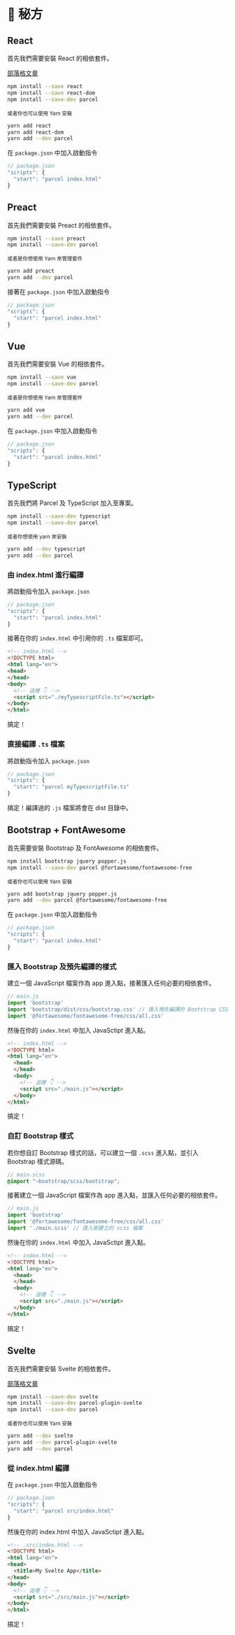 # 🍰 秘方

## React

首先我們需要安裝 React 的相依套件。

[部落格文章](http://blog.jakoblind.no/react-parcel/)

```bash
npm install --save react
npm install --save react-dom
npm install --save-dev parcel
```

<sub>或者你也可以使用 Yarn 安裝</sub>

```bash
yarn add react
yarn add react-dom
yarn add --dev parcel
```

在 `package.json` 中加入啟動指令

```javascript
// package.json
"scripts": {
  "start": "parcel index.html"
}
```

## Preact

首先我們需要安裝 Preact 的相依套件。

```bash
npm install --save preact
npm install --save-dev parcel
```

<sub>或者是你想使用 Yarn 來管理套件</sub>

```bash
yarn add preact
yarn add --dev parcel
```

接著在 `package.json` 中加入啟動指令

```javascript
// package.json
"scripts": {
  "start": "parcel index.html"
}
```

## Vue

首先我們需要安裝 Vue 的相依套件。

```bash
npm install --save vue
npm install --save-dev parcel
```

<sub>或者是你想使用 Yarn 來管理套件</sub>

```bash
yarn add vue
yarn add --dev parcel
```

在 `package.json` 中加入啟動指令

```javascript
// package.json
"scripts": {
  "start": "parcel index.html"
}
```

## TypeScript

首先我們將 Parcel 及 TypeScript 加入至專案。

```bash
npm install --save-dev typescript
npm install --save-dev parcel
```

<sub>或者你想使用 yarn 來安裝</sub>

```bash
yarn add --dev typescript
yarn add --dev parcel
```

### 由 index.html 進行編譯

將啟動指令加入 `package.json`

```javascript
// package.json
"scripts": {
  "start": "parcel index.html"
}
```

接著在你的 `index.html` 中引用你的 `.ts` 檔案即可。

```html
<!-- index.html -->
<!DOCTYPE html>
<html lang="en">
<head>
</head>
<body>
  <!-- 這裡 👇 -->
  <script src="./myTypescriptFile.ts"></script>
</body>
</html>
```

搞定！

### 直接編譯 `.ts` 檔案

將啟動指令加入 `package.json`

```javascript
// package.json
"scripts": {
  "start": "parcel myTypescriptFile.ts"
}
```

搞定！編譯過的 `.js` 檔案將會在 dist 目錄中。

## Bootstrap + FontAwesome

首先需要安裝 Bootstrap 及 FontAwesome 的相依套件。

```bash
npm install bootstrap jquery popper.js
npm install --save-dev parcel @fortawesome/fontawesome-free
```

<sub>或者你也可以使用 Yarn 安裝</sub>

```bash
yarn add bootstrap jquery popper.js
yarn add --dev parcel @fortawesome/fontawesome-free
```

在 `package.json` 中加入啟動指令

```javascript
// package.json
"scripts": {
  "start": "parcel index.html"
}
```

### 匯入 Bootstrap 及預先編譯的樣式

建立一個 JavaScript 檔案作為 app 進入點，接著匯入任何必要的相依套件。

```javascript
// main.js
import 'bootstrap'
import 'bootstrap/dist/css/bootstrap.css' // 匯入預先編譯的 Bootstrap CSS
import '@fortawesome/fontawesome-free/css/all.css'
```

然後在你的 `index.html` 中加入 JavaSctipt 進入點。

```html
<!-- index.html -->
<!DOCTYPE html>
<html lang="en">
  <head>
  </head>
  <body>
    <!-- 這裡 👇 -->
    <script src="./main.js"></script>
  </body>
</html>
```

搞定！

### 自訂 Bootstrap 樣式

若你想自訂 Bootstrap 樣式的話，可以建立一個 `.scss` 進入點，並引入 Bootstrap 樣式源碼。

```scss
// main.scss
@import "~bootstrap/scss/bootstrap";
```

接著建立一個 JavaScript 檔案作為 app 進入點，並匯入任何必要的相依套件。

```javascript
// main.js
import 'bootstrap'
import '@fortawesome/fontawesome-free/css/all.css'
import './main.scss' // 匯入剛建立的 scss 檔案
```

然後在你的 `index.html` 中加入 JavaSctipt 進入點。

```html
<!-- index.html -->
<!DOCTYPE html>
<html lang="en">
  <head>
  </head>
  <body>
    <!-- 這裡 👇 -->
    <script src="./main.js"></script>
  </body>
</html>
```

搞定！

## Svelte

首先我們需要安裝 Svelte 的相依套件。

[部落格文章](https://dev.to/alexparra/basic-svelte-app-with-parcel-30i5)

```bash
npm install --save-dev svelte
npm install --save-dev parcel-plugin-svelte
npm install --save-dev parcel
```

<sub>或者你也可以使用 Yarn 安裝</sub>

```bash
yarn add --dev svelte
yarn add --dev parcel-plugin-svelte
yarn add --dev parcel
```

### 從 index.html 編譯

在 `package.json` 中加入啟動指令

```javascript
// package.json
"scripts": {
  "start": "parcel src/index.html"
}
```

然後在你的 index.html 中加入 JavaSctipt 進入點。

```html
<!-- .src/index.html -->
<!DOCTYPE html>
<html lang="en">
<head>
  <title>My Svelte App</title>
</head>
<body>
  <!-- 這裡 👇 -->
  <script src="./src/main.js"></script>
</body>
</html>
```

搞定！

